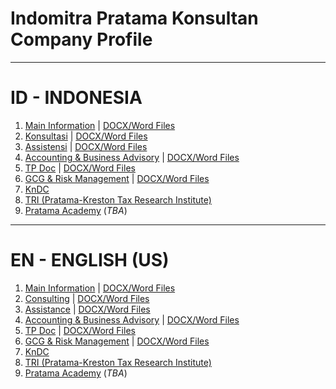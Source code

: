 # Indomitra Pratama Konsultan Company Profile

---

# ID - INDONESIA
1. [Main Information](info-ID.md) | [DOCX/Word Files](https://raw.githubusercontent.com/khoiruddin-ms/pratama-markup-documents/main/docs/ID-Main-Profile.docx)
2. [Konsultasi](/Consulting-ID.md) | [DOCX/Word Files](https://raw.githubusercontent.com/khoiruddin-ms/pratama-markup-documents/main/docs/ID-S1-Consulting.docx)
3. [Assistensi](/Assistance-ID.md) | [DOCX/Word Files](https://raw.githubusercontent.com/khoiruddin-ms/pratama-markup-documents/main/docs/ID-S2-Assistance.docx)
4. [Accounting & Business Advisory](/Accounting-ID.md) | [DOCX/Word Files](https://raw.githubusercontent.com/khoiruddin-ms/pratama-markup-documents/main/docs/ID-S3-Accounting.docx)
5. [TP Doc](/TPDoc-ID.md) | [DOCX/Word Files](https://raw.githubusercontent.com/khoiruddin-ms/pratama-markup-documents/main/docs/ID-S4-TPDoc.docx)
6. [GCG & Risk Management](/GCG-RM-ID.md) | [DOCX/Word Files](https://raw.githubusercontent.com/khoiruddin-ms/pratama-markup-documents/main/docs/ID-S5-GCGn-RM.docx)
7. [KnDC](/KnDC-ID.md)
8. [TRI (Pratama-Kreston Tax Research Institute)](/TRI-ID.md)
9. [Pratama Academy](/Academy-ID.md) (_TBA_)

---

# EN - ENGLISH (US)
1. [Main Information](info-EN.md) | [DOCX/Word Files](https://raw.githubusercontent.com/khoiruddin-ms/pratama-markup-documents/main/docs/EN-Main-Profile.docx)
2. [Consulting](/Consulting-EN.md) | [DOCX/Word Files](https://raw.githubusercontent.com/khoiruddin-ms/pratama-markup-documents/main/docs/EN-S1-Consulting.docx)
3. [Assistance](/Assistance-EN.md) | [DOCX/Word Files](https://raw.githubusercontent.com/khoiruddin-ms/pratama-markup-documents/main/docs/EN-S2-Assistance.docx)
4. [Accounting & Business Advisory](/Accounting-EN.md) | [DOCX/Word Files](https://raw.githubusercontent.com/khoiruddin-ms/pratama-markup-documents/main/docs/EN-S3-Accounting.docx)
5. [TP Doc](/TPDoc-EN.md) | [DOCX/Word Files](https://raw.githubusercontent.com/khoiruddin-ms/pratama-markup-documents/main/docs/EN-S4-TPDoc.docx)
6. [GCG & Risk Management](/GCG-RM-EN.md) | [DOCX/Word Files](https://raw.githubusercontent.com/khoiruddin-ms/pratama-markup-documents/main/docs/EN-S5-GCGn-RM.docx)
7. [KnDC](/KnDC-EN.md)
8. [TRI (Pratama-Kreston Tax Research Institute)](/TRI-EN.md)
9. [Pratama Academy](#readme) (_TBA_)